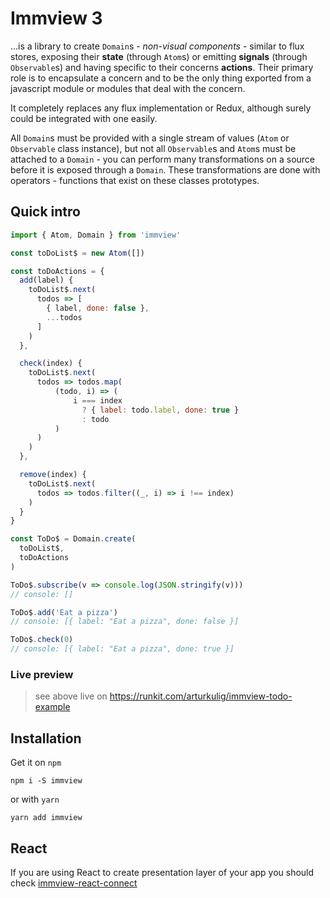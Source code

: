 # Immview 3
...is a library to create `Domain`s - *non-visual components* -
similar to flux stores, exposing their **state** (through `Atom`s) or emitting **signals**
(through `Observable`s) and having specific to their concerns **actions**.
Their primary role is to encapsulate a concern
and to be the only thing exported from a javascript module or modules
that deal with the concern.

It completely replaces any flux implementation or Redux, although surely could be integrated with one easily.

All `Domain`s must be provided with a single stream of values
(`Atom` or `Observable` class instance),
but not all `Observable`s and `Atom`s must be attached to a `Domain` -
you can perform many transformations on a source
before it is exposed through a `Domain`.
These transformations are done with operators -
functions that exist on these classes prototypes.

## Quick intro
```javascript
import { Atom, Domain } from 'immview'

const toDoList$ = new Atom([])

const toDoActions = {
  add(label) {
    toDoList$.next(
      todos => [
        { label, done: false },
        ...todos
      ]
    )
  },

  check(index) {
    toDoList$.next(
      todos => todos.map(
          (todo, i) => (
              i === index
                ? { label: todo.label, done: true }
                : todo
          )
      )
    )
  },

  remove(index) {
    toDoList$.next(
      todos => todos.filter((_, i) => i !== index)
    )
  }
}

const ToDo$ = Domain.create(
  toDoList$,
  toDoActions
)

ToDo$.subscribe(v => console.log(JSON.stringify(v)))
// console: []

ToDo$.add('Eat a pizza')
// console: [{ label: "Eat a pizza", done: false }]

ToDo$.check(0)
// console: [{ label: "Eat a pizza", done: true }]
```

### Live preview

> see above live on https://runkit.com/arturkulig/immview-todo-example

## Installation

Get it on `npm`

```
npm i -S immview
```

or with `yarn`

```
yarn add immview
```

## React

If you are using React to create presentation layer of your app you should check [immview-react-connect](https://github.com/arturkulig/immview-react-connect)
